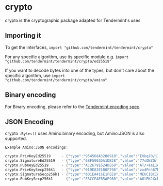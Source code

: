 # crypto

crypto is the cryptographic package adapted for Tendermint's uses

## Importing it
To get the interfaces,
`import "github.com/tendermint/tendermint/crypto"`

For any specific algorithm, use its specific module e.g.
`import "github.com/tendermint/tendermint/crypto/ed25519"`

If you want to decode bytes into one of the types, but don't care about the specific algorithm, use
`import "github.com/tendermint/tendermint/crypto/amino"`

## Binary encoding

For Binary encoding, please refer to the [Tendermint encoding spec](https://github.com/tendermint/tendermint/blob/master/docs/spec/blockchain/encoding.md).

## JSON Encoding

crypto `.Bytes()` uses Amino:binary encoding, but Amino:JSON is also supported.

```go
Example Amino:JSON encodings:

crypto.PrivKeyEd25519     - {"type":"954568A3288910","value":"EVkqJO/jIXp3rkASXfh9YnyToYXRXhBr6g9cQVxPFnQBP/5povV4HTjvsy530kybxKHwEi85iU8YL0qQhSYVoQ=="}
crypto.SignatureEd25519   - {"type":"6BF5903DA1DB28","value":"77sQNZOrf7ltExpf7AV1WaYPCHbyRLgjBsoWVzcduuLk+jIGmYk+s5R6Emm29p12HeiNAuhUJgdFGmwkpeGJCA=="}
crypto.PubKeyEd25519      - {"type":"AC26791624DE60","value":"AT/+aaL1eB0477Mud9JMm8Sh8BIvOYlPGC9KkIUmFaE="}
crypto.PrivKeySecp256k1   - {"type":"019E82E1B0F798","value":"zx4Pnh67N+g2V+5vZbQzEyRerX9c4ccNZOVzM9RvJ0Y="}
crypto.SignatureSecp256k1 - {"type":"6D1EA416E1FEE8","value":"MEUCIQCIg5TqS1l7I+MKTrSPIuUN2+4m5tA29dcauqn3NhEJ2wIgICaZ+lgRc5aOTVahU/XoLopXKn8BZcl0bnuYWLvohR8="}
crypto.PubKeySecp256k1    - {"type":"F8CCEAEB5AE980","value":"A8lPKJXcNl5VHt1FK8a244K9EJuS4WX1hFBnwisi0IJx"}
```

